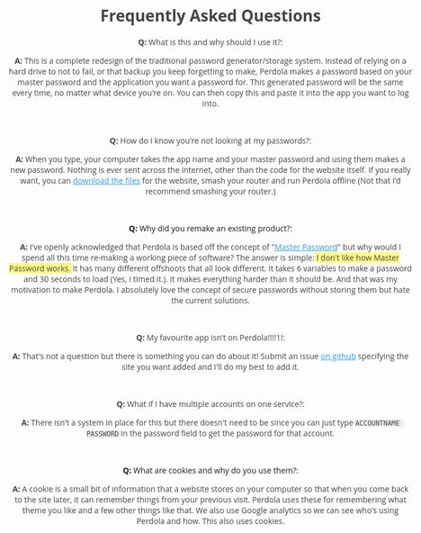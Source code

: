 # Frequently Asked Questions

**Q:** What is this and why should I use it?:

**A:** This is a complete redesign of the traditional password generator/storage system. Instead of relying on a hard drive to not to fail, or that backup you keep forgetting to make, Perdola makes a password based on your master password and the application you want a password for. This generated password will be the same every time, no matter what device you're on. You can then copy this and paste it into the app you want to log into.

<br/>

**Q:** How do I know you're not looking at my passwords?:

**A:** When you type, your computer takes the app name and your master password and using them makes a new password. Nothing is ever sent across the internet, other than the code for the website itself. If you really want, you can [download the files](https://github.com/ChildishGiant/perdola) for the website, smash your router and run Perdola offline (Not that I'd recommend smashing your router.)

<br/>

<a name="remake">**Q:** Why did you remake an existing product?:</a>

**A:** I've openly acknowledged that Perdola is based off the concept of "[Master Password](https://masterpasswordapp.com/)" but why would I spend all this time re-making a working piece of software? The answer is simple: *I don't like how Master Password works.* It has many different offshoots that all look different. It takes 6 variables to make a password and 30 seconds to load (Yes, I timed it.). It makes everything harder than it should be. And that was my motivation to make Perdola. I absolutely love the concept of secure passwords without storing them but hate the current solutions.

<br/>

**Q:** My favourite app isn't on Perdola!!!!1!:

**A:** That's not a question but there is something you can do about it! Submit an issue [on github](https://github.com/ChildishGiant/perdola/issues/new) specifying the site you want added and I'll do my best to add it.

<br/>

**Q:** What if I have multiple accounts on one service?:

**A:** There isn't a system in place for this but there doesn't need to be since you can just type `ACCOUNTNAME PASSWORD` in the password field to get the password for that account.

</br>

<a name="cookies">**Q:** What are cookies and why do you use them?:</a>

**A:** A cookie is a small bit of information that a website stores on your computer so that when you come back to the site later, it can remember things from your previous visit. Perdola uses these for remembering what theme you like and a few other things like that. We also use Google analytics so we can see who's using Perdola and how. This also uses cookies.


<style
  type="text/css">
  @import url(https://fonts.googleapis.com/css?family=Open+Sans);

  body {
    color: #444;
    font-family: 'Open Sans', sans-serif;
    max-width: 75%;
    text-align: center;
    margin:auto;
    margin-top:2em;
  }

  a[href],
  a[href]:visited {
    color: #3498db;
  }

  a[href]:hover,
  a[href]:focus,
  a[href]:active {
    color: #2980b9;
  }
  em{
    font-style: normal;
    background-color: #ffff87;
    box-shadow:3px 0 0 #ffff87, -3px 0 0 #ffff87;

  }

  a:target {
    text-decoration: underline;
    font-weight: bold;
  }

  code{
    background-color: #eee;
    box-shadow: 3px 0 0 #eee, -3px 0 0 #eee;
    border-radius: 3px;    
  }
</style>
